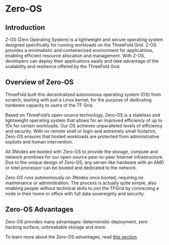 <h1>Zero-OS</h1>



## Introduction

Z-OS (Zero Operating System) is a lightweight and secure operating system designed specifically for running workloads on the ThreeFold Grid. Z-OS provides a minimalistic and containerized environment for applications, enabling efficient resource allocation and management. With Z-OS, developers can deploy their applications easily and take advantage of the scalability and resilience offered by the ThreeFold Grid.

## Overview of Zero-OS

ThreeFold built this decentralized autonomous operating system (OS) from scratch, starting with just a Linux kernel, for the purpose of dedicating hardware capacity to users of the TF Grid. 

Based on ThreeFold’s open-source technology, Zero-OS is a stateless and lightweight operating system that allows for an improved efficiency of up to 10x for certain workloads. Our OS achieves unparalleled levels of efficiency and security. With no remote shell or login and extremely small footprint, Zero-OS ensures that hosted workloads are protected from administrative exploits and human intervention.

All 3Nodes are booted with Zero-OS to provide the storage, compute and network primitives for our open-source peer-to-peer Internet infrastructure. Due to the unique design of Zero-OS, any server-like hardware with an AMD or Intel processor can be booted and dedicated to the network. 

Zero-OS runs autonomously on 3Nodes once booted, requiring no maintenance or administration. The process is actually quite simple, also enabling people without technical skills to join the TFGrid by connecting a node in their home or office with full data sovereignty and security. 

## Zero-OS Advantages 

Zero-OS provides many advantages: deterministic deployment, zero hacking surface, unbreakable storage and more. 

To learn more about the Zero-OS advantages, read [this section](./grid_primitives.md#zero-os-advantages).